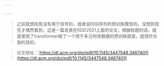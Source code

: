 ```yaml
---

---
```




> 之前就想找有没有用于信号的，或者说时间序列的预训练模型的，没想到现在才偶然看到，这是一篇发表在KDD2021上面的论文，根据标题的话，就是使用了transformer做了一个用于多元时序数据的预训练框架，就很符合我的目的。

<!--more-->

> 论文地址：[https://dl.acm.org/doi/pdf/10.1145/3447548.3467401](https://dl.acm.org/doi/pdf/10.1145/3447548.3467401)